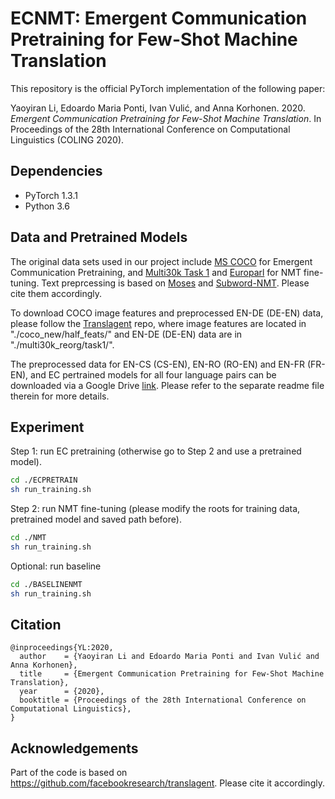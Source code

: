 # ECNMT: Emergent Communication Pretraining for Few-Shot Machine Translation
This repository is the official PyTorch implementation of the following paper: 

Yaoyiran Li, Edoardo Maria Ponti, Ivan Vulić, and Anna Korhonen. 2020. *Emergent Communication Pretraining for Few-Shot Machine Translation*. In Proceedings of the 28th International Conference on Computational Linguistics (COLING 2020).

## Dependencies

- PyTorch 1.3.1
- Python 3.6

## Data and Pretrained Models
The original data sets used in our project include [MS COCO](http://cocodataset.org/#home) for Emergent Communication Pretraining, and [Multi30k Task 1](https://github.com/multi30k/dataset) and [Europarl](http://www.statmt.org/europarl/v7/) for NMT fine-tuning. Text preprcessing is based on [Moses](https://github.com/moses-smt/mosesdecoder "Moses") and [Subword-NMT](https://github.com/rsennrich/subword-nmt "Subword-NMT"). Please cite them accordingly.

To download COCO image features and preprocessed EN-DE (DE-EN) data, please follow the [Translagent](https://github.com/facebookresearch/translagent) repo, where image features are located in "./coco_new/half_feats/" and EN-DE (DE-EN) data are in "./multi30k_reorg/task1/".

The preprocessed data for EN-CS (CS-EN), EN-RO (RO-EN) and EN-FR (FR-EN), and EC pertrained models for all four language pairs can be downloaded via a Google Drive [link](https://drive.google.com/drive/folders/1sMWfvfRf9uj-LJJTye7XCixsES1EPslr?usp=sharing.). Please refer to the separate readme file therein for more details. 
## Experiment

Step 1: run EC pretraining (otherwise go to Step 2 and use a pretrained model).
```bash
cd ./ECPRETRAIN
sh run_training.sh
 ```
                         
Step 2: run NMT fine-tuning (please modify the roots for training data, pretrained model and saved path before).
```bash
cd ./NMT
sh run_training.sh
```

Optional: run baseline

```bash
cd ./BASELINENMT
sh run_training.sh
 ```
   
## Citation

    @inproceedings{YL:2020,
      author    = {Yaoyiran Li and Edoardo Maria Ponti and Ivan Vulić and Anna Korhonen},
      title     = {Emergent Communication Pretraining for Few-Shot Machine Translation},
      year      = {2020},
      booktitle = {Proceedings of the 28th International Conference on Computational Linguistics},
    }
    
## Acknowledgements

Part of the code is based on https://github.com/facebookresearch/translagent. Please cite it accordingly.

